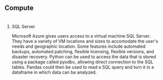 ## Compute
#
1. SQL Server

    Microsoft Azure gives users access to a virtual machine SQL Server. They have a variety of VM locations and sizes to accomodate the user's needs and geographic location. Some features include automated backups, automated patching, flexible licensing, flexible versions, and disaster recovery. Python can be used to access the data that is stored using a package called pyodbc, allowing direct connection to the SQL tables. Pandas could then be used to read a SQL query and turn it in a dataframe in which data can be analyzed.